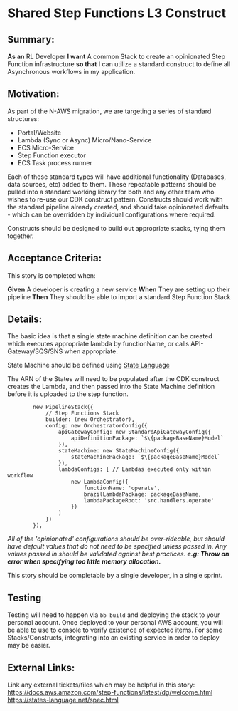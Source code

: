 
# Shared Step Functions L3 Construct
## Summary:
**As an** RL Developer **I want** A common Stack to create an opinionated Step Function infrastructure **so that** I can utilize a standard construct to define all Asynchronous workflows in my application.

## Motivation:
As part of the N-AWS migration, we are targeting a series of standard structures:

- Portal/Website
- Lambda (Sync or Async) Micro/Nano-Service
- ECS Micro-Service
- Step Function executor
- ECS Task process runner

Each of these standard types will have additional functionality (Databases, data sources, etc) added to them. These repeatable patterns should be pulled into a standard working library for both   and any other team who wishes to re-use our CDK construct pattern. Constructs should work with the standard pipeline already created, and should take opinionated defaults - which can be overridden by individual configurations where required.

Constructs should be designed to build out appropriate stacks, tying them together.

## Acceptance Criteria:
This story is completed when:

**Given** A developer is creating a new service
**When** They are setting up their pipeline
**Then** They should be able to import a standard Step Function Stack

## Details:

The basic idea is that a single state machine definition can be created which executes appropriate lambda by functionName, or calls API-Gateway/SQS/SNS when appropriate.

State  Machine should be defined using [State Language](https://states-language.net/spec.html)

The ARN of the States will need to be populated after the CDK construct creates the Lambda, and then passed into the State Machine definition before it is uploaded to the step function.

```
        new PipelineStack({
            // Step Functions Stack
            builder: (new Orchestrator),
            config: new OrchestratorConfig({
                apiGatewayConfig: new StandardApiGatewayConfig({
                    apiDefinitionPackage: `$\{packageBaseName}Model`
                }),
                stateMachine: new StateMachineConfig({
                    stateMachinePackage: `$\{packageBaseName}Model`
                }),
                lambdaConfigs: [ // Lambdas executed only within workflow
                    new LambdaConfig({
                        functionName: 'operate',
                        brazilLambdaPackage: packageBaseName,
                        lambdaPackageRoot: 'src.handlers.operate'
                    })
                ]
            })
        }),
```

*All of the 'opinionated' configurations should be over-rideable, but should have default values that do not need to be specified unless passed in. Any values passed in should be validated against best practices. **e.g: Throw an error when specifying too little memory allocation.***


This story should be completable by a single developer, in a single sprint.

## Testing
Testing will need to happen via `bb build` and deploying the stack to your personal account. Once deployed to your personal AWS account, you will be able to use to console to verify existence of expected items. For some Stacks/Constructs, integrating into an existing service in order to deploy may be easier.

## External Links:
Link any external tickets/files which may be helpful in this story:
https://docs.aws.amazon.com/step-functions/latest/dg/welcome.html
https://states-language.net/spec.html
